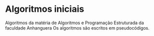 # Algoritmos iniciais
Algoritmos da matéria de Algoritmos e Programação Estruturada da faculdade Anhanguera
Os algoritmos são escritos em pseudocódigos.
